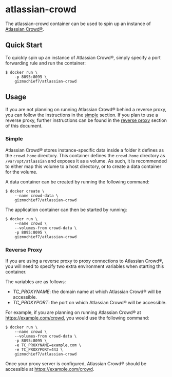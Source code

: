 atlassian-crowd
===============

The atlassian-crowd container can be used to spin up an instance of
[Atlassian Crowd®](https://www.atlassian.com/software/crowd).


Quick Start
-----------

To quickly spin up an instance of Atlassian Crowd®, simply specify a port
forwarding rule and run the container:

    $ docker run \
        -p 8095:8095 \
        gizmochief7/atlassian-crowd

Usage
-----

If you are not planning on running Atlassian Crowd® behind a reverse proxy, you
can follow the instructions in the [simple](#simple) section. If you plan to use
a reverse proxy, further instructions can be found in the
[reverse proxy](#reverse-proxy) section of this document.

### Simple

Atlassian Crowd® stores instance-specific data inside a folder it defines as the
`crowd.home` directory. This container defines the `crowd.home` directory as
`/var/opt/atlassian` and exposes it as a volume. As such, it is recommended to
either map this volume to a host directory, or to create a data container for
the volume.

A data container can be created by running the following command:

    $ docker create \
        --name crowd-data \
        gizmochief7/atlassian-crowd

The application container can then be started by running:

    $ docker run \
        --name crowd \
        --volumes-from crowd-data \
        -p 8095:8095 \
        gizmochief7/atlassian-crowd

### Reverse Proxy

If you are using a reverse proxy to proxy connections to Atlassian Crowd®, you
will need to specify two extra environment variables when starting this
container.

The variables are as follows:

- *TC_PROXYNAME*: the domain name at which Atlassian Crowd® will be accessible.
- *TC_PROXYPORT*: the port on which Atlassian Crowd® will be accessible.

For example, if you are planning on running Atlassian Crowd® at
https://example.com/crowd, you would use the following command:

    $ docker run \
        --name crowd \
        --volumes-from crowd-data \
        -p 8095:8095 \
        -e TC_PROXYNAME=example.com \
        -e TC_PROXYPORT=443 \
        gizmochief7/atlassian-crowd

Once your proxy server is configured, Atlassian Crowd® should be accessible at
https://example.com/crowd.
